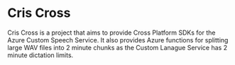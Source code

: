 # Cris Cross

Cris Cross is a project that aims to provide Cross Platform SDKs for the Azure Custom Speech Service. 
It also provides Azure functions for splitting large WAV files into 
2 minute chunks as the Custom Lanague Service has 2 minute dictation limits.
